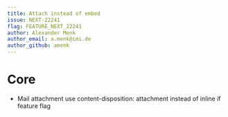 ```yaml
---
title: Attach instead of embed
issue: NEXT-22241
flag: FEATURE_NEXT_22241
author: Alexander Menk
author_email: a.menk@imi.de
author_github: amenk
---
```

# Core
* Mail attachment use content-disposition: attachment instead of inline if feature flag
